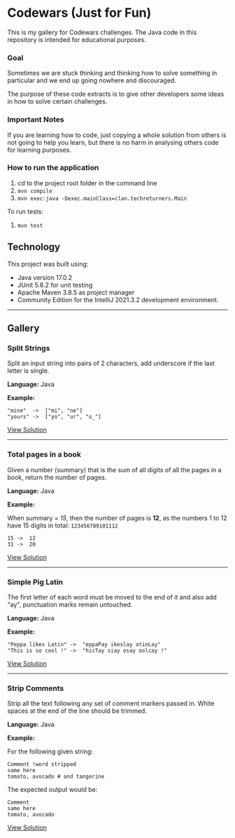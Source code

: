 # Codewars (Just for Fun)
This is my gallery for Codewars challenges. The Java code in this repository is intended for educational purposes.

### Goal
Sometimes we are stuck thinking and thinking how to solve something in particular and we end up going nowhere and discouraged.

The purpose of these code extracts is to give other developers some ideas in how to solve certain challenges.

### Important Notes
If you are learning how to code, just copying a whole solution from others is not going to help you learn, but there is no harm in analysing others code for learning purposes.

### How to run the application
1) cd to the project root folder in the command line
2) `mvn compile`
3) `mvn exec:java -Dexec.mainClass=clan.techreturners.Main`

To run tests:
1) `mvn test`

## Technology
This project was built using:
- Java version 17.0.2
- JUnit 5.8.2 for unit testing
- Apache Maven 3.8.5 as project manager
- Community Edition for the IntelliJ 2021.3.2 development environment.

---
## Gallery

### Split Strings

Split an input string into pairs of 2 characters, add underscore if the last letter is single.

**Language:** Java

**Example:**
```
"mine"  ->  ["mi", "ne"]
"yours" ->  ["yo", "ur", "s_"]
```

[View Solution](src/main/java/clan/techreturners/SplitStrings.java)

- - -
### Total pages in a book

Given a number (summary) that is the sum of all digits of all the pages in a book, return the number of pages.

**Language:** Java

**Example:**

When summary = *15*, then the number of pages is **12**, as the numbers 1 to 12 have 15 digits in total: ``123456789101112`` 

```
15 ->  12
31 ->  20
```

[View Solution](src/main/java/clan/techreturners/PagesInABook.java)

- - -
### Simple Pig Latin

The first letter of each word must be moved to the end of it and also add "ay", punctuation marks remain untouched.

**Language:** Java

**Example:**

```
"Peppa likes Latin" ->  "eppaPay ikeslay atinLay"
"This is so cool !" ->  "hisTay siay osay oolcay !"
```

[View Solution](src/main/java/clan/techreturners/SimplePigLatin.java)

- - -
### Strip Comments

Strip all the text following any set of comment markers passed in. White spaces at the end of the line should be trimmed.

**Language:** Java

**Example:**

For the following given string:
```
Comment !word stripped
same here
tomato, avocado # and tangerine
```

The expected output would be:
```
Comment
same here
tomato, avocado
```

[View Solution](src/main/java/clan/techreturners/StripComments.java)

